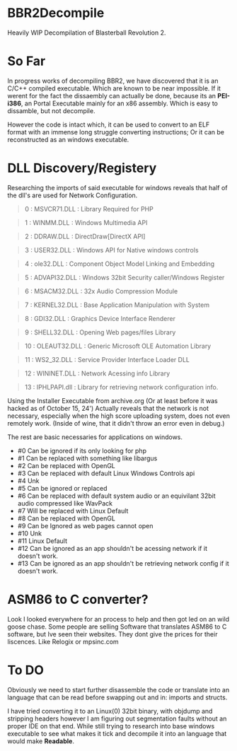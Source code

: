  # BBR2Decompile
Heavily WIP Decompilation of Blasterball Revolution 2.

# So Far
In progress works of decompiling BBR2, we have discovered that it is an C/C++ compiled executable.
Which are known to be near impossible. If it werent for the fact the dissaembly can actually be done, because its an **PEI-i386**, an Portal Executable mainly for an x86 assembly.
Which is easy to dissamble, but not decompile.

However the code is intact which, it can be used to convert to an ELF format with an immense long struggle converting instructions; Or it can be reconstructed as an windows executable.

# DLL Discovery/Registery

Researching the imports of said executable for windows reveals that half of the dll's are used for Network Configuration.
> 0 : MSVCR71.DLL : Library Required for PHP

> 1 : WINMM.DLL : Windows Multimedia API

> 2 : DDRAW.DLL : DirectDraw[DirectX API]

> 3 : USER32.DLL : Windows API for Native windows controls

> 4 : ole32.DLL : Component Object Model Linking and Embedding

> 5 : ADVAPI32.DLL : Windows 32bit Security caller/Windows Register

> 6 : MSACM32.DLL : 32x Audio Compression Module

> 7 : KERNEL32.DLL : Base Application Manipulation with System

> 8 : GDI32.DLL : Graphics Device Interface Renderer

> 9 : SHELL32.DLL : Opening Web pages/files Library

> 10 : OLEAUT32.DLL : Generic Microsoft OLE Automation Library

> 11 : WS2_32.DLL : Service Provider Interface Loader DLL

> 12 : WININET.DLL : Network Acessing info Library

> 13 : IPHLPAPI.dll : Library for retrieving network configuration info.

Using the Installer Executable from archive.org (Or at least before it was hacked as of October 15, 24')
Actually reveals that the network is not necessary, especially when the high score uploading system, does not even remotely work. (Inside of wine, that it didn't throw an error even in debug.)

The rest are basic necessaries for applications on windows.
- #0 Can be ignored if its only looking for php
- #1 Can be replaced with something like libargus
- #2 Can be replaced with OpenGL
- #3 Can be replaced with default Linux Windows Controls api
- #4 Unk
- #5 Can be ignored or replaced
- #6 Can be replaced with default system audio or an equivilant 32bit audio compressed like WavPack
- #7 Will be replaced with Linux Default
- #8 Can be replaced with OpenGL
- #9 Can be Ignored as web pages cannot open
- #10 Unk
- #11 Linux Default
- #12 Can be ignored as an app shouldn't be acessing network if it doesn't work.
- #13 Can be ignored as an app shouldn't be retrieving network config if it doesn't work.
# ASM86 to C converter?
Look I looked everywhere for an process to help and then got led on an wild goose chase.
Some people are selling Software that translates ASM86 to C software, but Ive seen their websites.
They dont give the prices for their liscences.
Like Relogix or mpsinc.com

# To DO
Obviously we need to start further disassemble the code or translate into an language that can be read before swapping out and in: imports and structs.

I have tried converting it to an Linux(0) 32bit binary, with objdump and stripping headers however I am figuring out segmentation faults without an proper IDE on that end.
While still trying to research into base windows executable to see what makes it tick and decompile it into an language that would make **Readable**.



